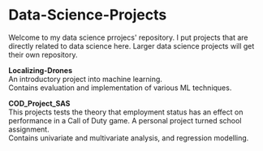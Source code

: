 # Data-Science-Projects
Welcome to my data science prrojecs' repository.
I put projects that are directly related to data science here.
Larger data science projects will get their own repository.  
  
<b>Localizing-Drones</b>  
An introductory project into machine learning.  
Contains evaluation and implementation of various ML techniques.  
  
<b>COD_Project_SAS</b>  
This projects tests the theory that employment status has an effect on performance in a Call of Duty game. A personal project turned school assignment.  
Contains univariate and multivariate analysis, and regression modelling.
